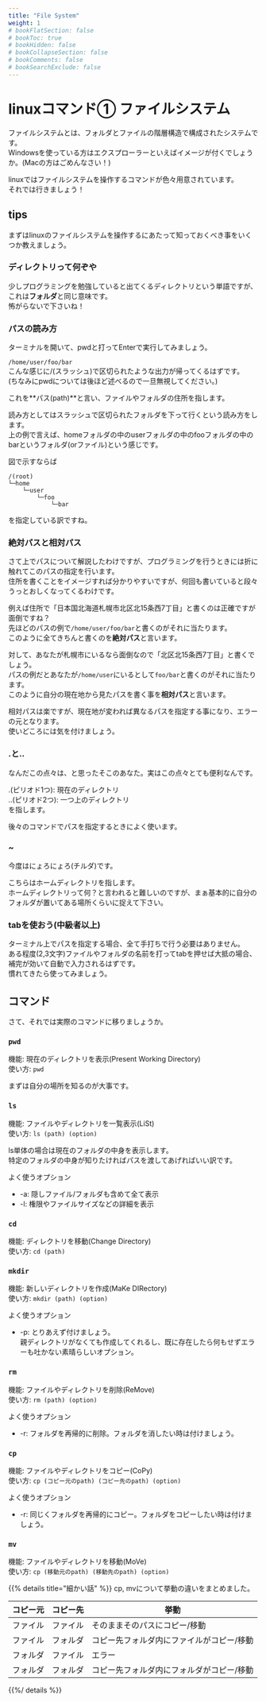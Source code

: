 ```yaml
---
title: "File System"
weight: 1
# bookFlatSection: false
# bookToc: true
# bookHidden: false
# bookCollapseSection: false
# bookComments: false
# bookSearchExclude: false
---
```

# linuxコマンド① ファイルシステム

ファイルシステムとは、フォルダとファイルの階層構造で構成されたシステムです。  
Windowsを使っている方はエクスプローラーといえばイメージが付くでしょうか。(Macの方はごめんなさい！)

linuxではファイルシステムを操作するコマンドが色々用意されています。  
それでは行きましょう！

## tips
まずはlinuxのファイルシステムを操作するにあたって知っておくべき事をいくつか教えましょう。

### ディレクトリって何ぞや
少しプログラミングを勉強していると出てくるディレクトリという単語ですが、これは**フォルダ**と同じ意味です。  
怖がらないで下さいね！

### パスの読み方
ターミナルを開いて、pwdと打ってEnterで実行してみましょう。 

`/home/user/foo/bar`  
こんな感じに/(スラッシュ)で区切られたような出力が帰ってくるはずです。  
(ちなみにpwdについては後ほど述べるので一旦無視してください。)

これを**パス(path)**と言い、ファイルやフォルダの住所を指します。  

読み方としてはスラッシュで区切られたフォルダを下って行くという読み方をします。  
上の例で言えば、homeフォルダの中のuserフォルダの中のfooフォルダの中のbarというフォルダ(orファイル)という感じです。  

図で示すならば
```
/(root)
└─home
    └─user
        └─foo
            └─bar
```
を指定している訳ですね。

### 絶対パスと相対パス
さて上でパスについて解説したわけですが、プログラミングを行うときには折に触れてこのパスの指定を行います。  
住所を書くことをイメージすれば分かりやすいですが、何回も書いていると段々うっとおしくなってくるわけです。  

例えば住所で「日本国北海道札幌市北区北15条西7丁目」と書くのは正確ですが面倒ですね？  
先ほどのパスの例で`/home/user/foo/bar`と書くのがそれに当たります。  
このように全てきちんと書くのを**絶対パス**と言います。  

対して、あなたが札幌市にいるなら面倒なので「北区北15条西7丁目」と書くでしょう。  
パスの例だとあなたが`/home/user`にいるとして`foo/bar`と書くのがそれに当たります。  
このように自分の現在地から見たパスを書く事を**相対パス**と言います。

相対パスは楽ですが、現在地が変われば異なるパスを指定する事になり、エラーの元となります。  
使いどころには気を付けましょう。

### .と..
なんだこの点々は、と思ったそこのあなた。実はこの点々とても便利なんです。  

.(ピリオド1つ): 現在のディレクトリ  
..(ピリオド2つ): 一つ上のディレクトリ  
を指します。

後々のコマンドでパスを指定するときによく使います。

### ~
今度はにょろにょろ(チルダ)です。  

こちらはホームディレクトリを指します。  
ホームディレクトリって何？と言われると難しいのですが、まぁ基本的に自分のフォルダが置いてある場所くらいに捉えて下さい。

### tabを使おう(中級者以上)
ターミナル上でパスを指定する場合、全て手打ちで行う必要はありません。  
ある程度(2,3文字)ファイルやフォルダの名前を打ってtabを押せば大抵の場合、補完が効いて自動で入力されるはずです。  
慣れてきたら使ってみましょう。

## コマンド
さて、それでは実際のコマンドに移りましょうか。

### `pwd` 
機能: 現在のディレクトリを表示(Present Working Directory)  
使い方: `pwd`  

まずは自分の場所を知るのが大事です。

### `ls` 
機能: ファイルやディレクトリを一覧表示(LiSt)  
使い方: `ls (path) (option)`  

ls単体の場合は現在のフォルダの中身を表示します。  
特定のフォルダの中身が知りたければパスを渡してあげればいい訳です。  

よく使うオプション
- -a: 隠しファイル/フォルダも含めて全て表示
- -l: 権限やファイルサイズなどの詳細を表示

### `cd` 
機能: ディレクトリを移動(Change Directory)  
使い方: `cd (path)`

### `mkdir` 
機能: 新しいディレクトリを作成(MaKe DIRectory)  
使い方: `mkdir (path) (option)`

よく使うオプション
- -p: とりあえず付けましょう。  
親ディレクトリがなくても作成してくれるし、既に存在したら何もせずエラーも吐かない素晴らしいオプション。

### `rm` 
機能: ファイルやディレクトリを削除(ReMove)  
使い方: `rm (path) (option)`

よく使うオプション
- -r: フォルダを再帰的に削除。フォルダを消したい時は付けましょう。  

### `cp` 
機能: ファイルやディレクトリをコピー(CoPy)  
使い方: `cp (コピー元のpath) (コピー先のpath) (option)`

よく使うオプション
- -r: 同じくフォルダを再帰的にコピー。フォルダをコピーしたい時は付けましょう。   

### `mv` 
機能: ファイルやディレクトリを移動(MoVe)  
使い方: `cp (移動元のpath) (移動先のpath) (option)`

{{% details title="細かい話" %}}
cp, mvについて挙動の違いをまとめました。

| コピー元 | コピー先 | 挙動 |
----|----|----
| ファイル | ファイル | そのままそのパスにコピー/移動 |
| ファイル | フォルダ | コピー先フォルダ内にファイルがコピー/移動 |
| フォルダ | ファイル | エラー |
| フォルダ | フォルダ | コピー先フォルダ内にフォルダがコピー/移動 |
{{%/ details %}}  
